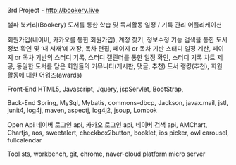 3rd Project - http://bookery.live

샐파 북커리(Bookery) 도서를 통한 학습 및 독서활동 일정 / 기록 관리 어플리케이션

회원가입(네이버, 카카오를 통한 회원가입), 계정 찾기, 정보수정 기능 검색을 통한 도서 정보 확인 및 ‘내 서재’에 저장, 목차 편집, 페이지 or 목차 기반 스터디 일정 계산, 페이지 or 목차 기반의 스터디 기록, 스터디 캘린더를 통한 일정 확인, 스터디 기록 차트 제공, 동일한 도서를 담은 회원들의 커뮤니티(게시판, 댓글, 추천) 도서 랭킹(추천), 회원 활동에 대한 어워즈(awards)

Front-End HTML5, Javascript, Jquery, jspServlet, BootStrap,

Back-End Spring, MySql, Mybatis, commons-dbcp, Jackson, javax.mail, jstl, junit4, log4j, maven, aspectj, log4j2, jsoup, Lombok

Open Api 네이버 로그인 api, 카카오 로그인 api, 네이버 검색 api, AMChart, Chartjs, aos, sweetalert, checkbox2button, booklet, ios picker, owl carousel, fullcalendar

Tool sts, workbench, git, chrome, naver-cloud platform micro server
